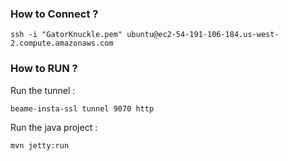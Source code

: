 ### How to Connect ?

    ssh -i "GatorKnuckle.pem" ubuntu@ec2-54-191-106-184.us-west-2.compute.amazonaws.com

### How to RUN ?

Run the tunnel : 

    beame-insta-ssl tunnel 9070 http
Run the java project : 
      
    mvn jetty:run 
